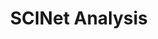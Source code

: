 ---
title: SCINet Analysis
description: Guide to runnning Anlysis on SCINet

categories: [Analysis]
order_number: 60
---